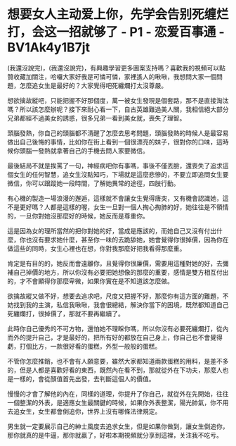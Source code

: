 # 想要女人主动爱上你，先学会告别死缠烂打，会这一招就够了 - P1 - 恋爱百事通 - BV1Ak4y1B7jt

(我還沒說完)，(我還沒說完)，有興趣學習更多圖案支持嗎？喜歡我的視頻可以點贊收藏加關注，哈囉大家好我是可憐可憐，家裡遙人的啾啾，我想問大家一個問題，怎麼追女生是最好的？大家覺得吧死纏爛打太沒尊嚴。

想欲擒故縱吧，只能把握不好那個度，萬一被女生發現是個套路，那不是直接淘汰嗎？所以該怎麼辦呢？接下來耐心看一下，自古英雄難過美人關，我相信絕大部分兄弟都經不過美女的誘惑，很多兄弟一看到美女就，喪失了理智。

頭腦發熱，你自己的頭腦都不清醒了怎麼去思考問題，頭腦發熱的時候人是最容易做出自己後悔的事情，比如你在街上看到一個很漂亮的妹子，很對你的口味，這時候你頭腦一發熱就拿著自己的手機去問人家要微信。

最後結局不就是挨罵了一句，神經病吧你有事嗎，事後不僅丟臉，還喪失了追求這個女生的任何智慧，追女生沒點知巧，下場就是這麼悲慘的，不要立即追問女生要微信，你可以跟蹤她一段時間，了解她異常的途徑，四肢行動。

有心機的製造一場浪漫的邂逅，這樣就不會讓女生覺得唐突，又有機會認識她，這不是更好嗎？人都是這樣的喔，女生一旦對一個人掏心掏肺的好，她往往是不領情的，一旦你對她沒那麼好的時候，她反而是尊重你。

這是因為女的理所當然的把你對她的好，當成是應該的，而她自己又沒有付出什麼，你也沒有要求她什麼，甚至你一味的去跪舔她，她會覺得你很掉價，因為你在做這些的同時，女生心裡也在想，你對我那麼好把我看得那麼重。

肯定是有目的的，她反而會遠離你，且覺得你很廉價，需要用這種對她的好，去彌補自己掉價的地方，所以你沒有必要把她想像的那麼的重要，感情是雙方相互付出的，才不會顯得你那麼卑微，如果你實在是不知道該怎麼做。

欲擒故縱又做不好，想要去追求吧，尺度又把握不好，那麼你有這方面的難題，不妨找到我的主演，私信我啾啾，我會很總結，解決你當下的困境，既然都知道自己死纏爛打，很掉價了，那就不要再繼續了。

此時你自己優秀的不可方物，還怕她不理睬你嗎，所以你沒有必要死纏爛打，從內而外的提升自己，才是最好的，把所有好的都放在自己身上，你自己也不會覺得虧，打個比方，一款很好看的蛋糕，外型一般般的蛋糕。

不管你怎麼推銷，也不會有人願意要，雖然大家都知道兩款蛋糕的用料，是差不多的，但是人都是喜歡好看的東西，既然內在看不到，那就從外在下功夫，那麼人也是一樣的，會從顏值首先出發，去判斷這個人的價值。

慢慢的才會了解他的內在，同樣的道理，你提升了你自己，就從外在先開始，往往一個整潔的外表，是適應女生最關鍵的時候，如果你外表整潔，陽光帥氣，你不用去追女生，女生都會倒追你，世界上沒有哪條法律規定。

男生就一定要展示自己的紳士風度去追求女生，但是如果你做到，讓女生倒追你，那你就真的是牛逼，那你就贏了，好啦本期視頻就分享到這裡，关注我不吃亏。

